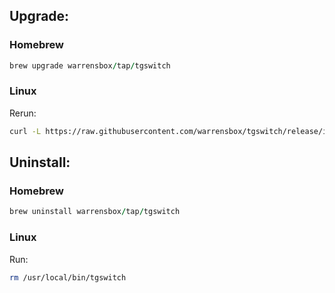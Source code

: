 ## Upgrade:

### Homebrew

```ruby
brew upgrade warrensbox/tap/tgswitch
```
### Linux

Rerun:

```sh
curl -L https://raw.githubusercontent.com/warrensbox/tgswitch/release/install.sh | bash
```

## Uninstall:

### Homebrew

```ruby
brew uninstall warrensbox/tap/tgswitch
```
### Linux

Run:

```sh
rm /usr/local/bin/tgswitch
```